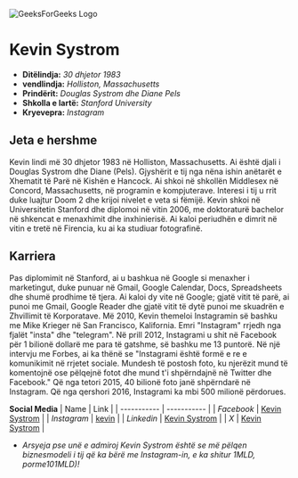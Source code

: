 ![GeeksForGeeks Logo](https://th.bing.com/th/id/OIP.sHhO2XF4lJjSOM5u4cmv_AAAAA?w=169&h=211&c=7&r=0&o=5&pid=1.7)
# Kevin Systrom
- **Ditëlindja:** *30 dhjetor 1983*
- **vendlindja:** *Holliston, Massachusetts*
- **Prindërit:** *Douglas Systrom dhe Diane Pels*
- **Shkolla e lartë:** *Stanford University*
- **Kryevepra:** *Instagram*
## Jeta e hershme
Kevin lindi më 30 dhjetor 1983 në Holliston, Massachusetts. Ai është djali i Douglas Systrom dhe Diane (Pels). Gjyshërit e tij nga nëna ishin anëtarët e Xhematit të Parë në Kishën e Hancock. Ai shkoi në shkollën Middlesex në Concord, Massachusetts, në programin e kompjuterave. Interesi i tij u rrit duke luajtur Doom 2 dhe krijoi nivelet e veta si fëmijë. Kevin shkoi në Universitetin Stanford dhe diplomoi në vitin 2006, me doktoraturë bachelor në shkencat e menaxhimit dhe inxhinierisë. Ai kaloi periudhën e dimrit në vitin e tretë në Firencia, ku ai ka studiuar fotografinë.
## Karriera
Pas diplomimit në Stanford, ai u bashkua në Google si menaxher i marketingut, duke punuar në Gmail, Google Calendar, Docs, Spreadsheets dhe shumë prodhime të tjera. Ai kaloi dy vite në Google; gjatë vitit të parë, ai punoi me Gmail, Google Reader dhe gjatë vitit të dytë punoi me skuadrën e Zhvillimit të Korporatave.
Më 2010, Kevin themeloi Instagramin së bashku me Mike Krieger në San Francisco, Kalifornia. Emri "Instagram" rrjedh nga fjalët "insta" dhe "telegram". Në prill 2012, Instagrami u shit në Facebook për 1 bilionë dollarë me para të gatshme, së bashku me 13 puntorë. Në një intervju me Forbes, ai ka thënë se "Instagrami është formë e re e komunikimit në rrjetet sociale. Mundesh të postosh foto, ku njerëzit mund të komentojnë ose pëlqejnë fotot dhe mund t'i shpërndajnë në Twitter dhe Facebook." Që nga tetori 2015, 40 bilionë foto janë shpërndarë në Instagram. Që nga qershori 2016, Instagrami ka mbi 500 milionë përdorues.

**Social Media** 
| Name | Link |
| ----------- | ----------- |
| *Facebook* | [Kevin Systrom](https://www.facebook.com/systrom/) |
| *Instagram* | [kevin](https://www.instagram.com/kevin/) |
| *Linkedin* |  [Kevin Systrom](https://www.linkedin.com/in/kevinsystrom) |
| *X* | [Kevin Systrom](https://x.com/kevin) |


- *Arsyeja pse unë e admiroj Kevin Systrom është se më pëlqen biznesmodeli i tij që ka bërë me Instagram-in, e ka shitur $1MLD, por me 10% të drejta të aksioneve, gjë që tani atij i gjeneron cdo muaj të ardhura pasive të ngjashme me shitjen e Instagramit ($1MLD)!*
